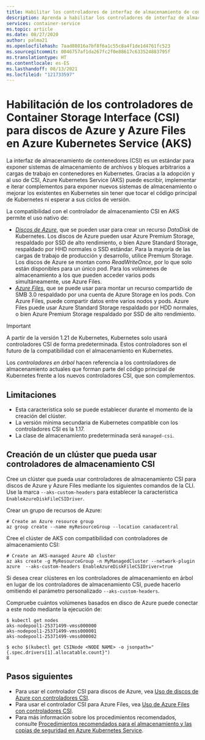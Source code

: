 ```yaml
---
title: Habilitar los controladores de interfaz de almacenamiento de contenedores (CSI) en Azure Kubernetes Service (AKS)
description: Aprenda a habilitar los controladores de interfaz de almacenamiento de contenedores (CSI) para discos de Azure y Azure Files en un clúster de Azure Kubernetes Service (AKS).
services: container-service
ms.topic: article
ms.date: 08/27/2020
author: palma21
ms.openlocfilehash: 7aad80816a7bf8f6a1c55c8a4f1de1d4761fc523
ms.sourcegitcommit: 0046757af1da267fc2f0e88617c633524883795f
ms.translationtype: HT
ms.contentlocale: es-ES
ms.lasthandoff: 08/13/2021
ms.locfileid: "121733597"
---
```

# <a name="enable-container-storage-interface-csi-drivers-for-azure-disks-and-azure-files-on-azure-kubernetes-service-aks"></a>Habilitación de los controladores de Container Storage Interface (CSI) para discos de Azure y Azure Files en Azure Kubernetes Service (AKS)

La interfaz de almacenamiento de contenedores (CSI) es un estándar para exponer sistemas de almacenamiento de archivos y bloques arbitrarios a cargas de trabajo en contenedores en Kubernetes. Gracias a la adopción y al uso de CSI, Azure Kubernetes Service (AKS) puede escribir, implementar e iterar complementos para exponer nuevos sistemas de almacenamiento o mejorar los existentes en Kubernetes sin tener que tocar el código principal de Kubernetes ni esperar a sus ciclos de versión.

La compatibilidad con el controlador de almacenamiento CSI en AKS permite el uso nativo de:
- [*Discos de Azure*](azure-disk-csi.md), que se pueden usar para crear un recurso *DataDisk* de Kubernetes. Los discos de Azure pueden usar Azure Premium Storage, respaldado por SSD de alto rendimiento, o bien Azure Standard Storage, respaldado por HHD normales o SSD estándar. Para la mayoría de las cargas de trabajo de producción y desarrollo, utilice Premium Storage. Los discos de Azure se montan como *ReadWriteOnce*, por lo que solo están disponibles para un único pod. Para los volúmenes de almacenamiento a los que pueden acceder varios pods simultáneamente, use Azure Files.
- [*Azure Files*](azure-files-csi.md), que se puede usar para montar un recurso compartido de SMB 3.0 respaldado por una cuenta de Azure Storage en los pods. Con Azure Files, puede compartir datos entre varios nodos y pods. Azure Files puede usar Azure Standard Storage respaldado por HDD normales, o bien Azure Premium Storage respaldado por SSD de alto rendimiento.

> [!IMPORTANT]
> A partir de la versión 1.21 de Kubernetes, Kubernetes solo usará controladores CSI de forma predeterminada. Estos controladores son el futuro de la compatibilidad con el almacenamiento en Kubernetes.
>
> Los *controladores en árbol* hacen referencia a los controladores de almacenamiento actuales que forman parte del código principal de Kubernetes frente a los nuevos controladores CSI, que son complementos.

## <a name="limitations"></a>Limitaciones

- Esta característica solo se puede establecer durante el momento de la creación del clúster.
- La versión mínima secundaria de Kubernetes compatible con los controladores CSI es la 1.17.
- La clase de almacenamiento predeterminada será `managed-csi`.

## <a name="create-a-new-cluster-that-can-use-csi-storage-drivers"></a>Creación de un clúster que pueda usar controladores de almacenamiento CSI

Cree un clúster que pueda usar controladores de almacenamiento CSI para discos de Azure y Azure Files mediante los siguientes comandos de la CLI. Use la marca `--aks-custom-headers` para establecer la característica `EnableAzureDiskFileCSIDriver`.

Crear un grupo de recursos de Azure:

```azurecli-interactive
# Create an Azure resource group
az group create --name myResourceGroup --location canadacentral
```

Cree el clúster de AKS con compatibilidad con controladores de almacenamiento CSI:

```azurecli-interactive
# Create an AKS-managed Azure AD cluster
az aks create -g MyResourceGroup -n MyManagedCluster --network-plugin azure  --aks-custom-headers EnableAzureDiskFileCSIDriver=true
```

Si desea crear clústeres en los controladores de almacenamiento en árbol en lugar de los controladores de almacenamiento CSI, puede hacerlo omitiendo el parámetro personalizado `--aks-custom-headers`.


Compruebe cuántos volúmenes basados en disco de Azure puede conectar a este nodo mediante la ejecución de:

```console
$ kubectl get nodes
aks-nodepool1-25371499-vmss000000
aks-nodepool1-25371499-vmss000001
aks-nodepool1-25371499-vmss000002

$ echo $(kubectl get CSINode <NODE NAME> -o jsonpath="{.spec.drivers[1].allocatable.count}")
8
```

## <a name="next-steps"></a>Pasos siguientes

- Para usar el controlador CSI para discos de Azure, vea [Uso de discos de Azure con controladores CSI](azure-disk-csi.md).
- Para usar el controlador CSI para Azure Files, vea [Uso de Azure Files con controladores CSI](azure-files-csi.md).
- Para más información sobre los procedimientos recomendados, consulte [Procedimientos recomendados para el almacenamiento y las copias de seguridad en Azure Kubernetes Service][operator-best-practices-storage].

<!-- LINKS - external -->
[access-modes]: https://kubernetes.io/docs/concepts/storage/persistent-volumes/#access-modes
[kubectl-apply]: https://kubernetes.io/docs/reference/generated/kubectl/kubectl-commands#apply
[kubectl-get]: https://kubernetes.io/docs/reference/generated/kubectl/kubectl-commands#get
[kubernetes-storage-classes]: https://kubernetes.io/docs/concepts/storage/storage-classes/
[kubernetes-volumes]: https://kubernetes.io/docs/concepts/storage/persistent-volumes/
[managed-disk-pricing-performance]: https://azure.microsoft.com/pricing/details/managed-disks/

<!-- LINKS - internal -->
[azure-disk-volume]: azure-disk-volume.md
[azure-files-pvc]: azure-files-dynamic-pv.md
[premium-storage]: ../virtual-machines/disks-types.md
[az-disk-list]: /cli/azure/disk#az_disk_list
[az-snapshot-create]: /cli/azure/snapshot#az_snapshot_create
[az-disk-create]: /cli/azure/disk#az_disk_create
[az-disk-show]: /cli/azure/disk#az_disk_show
[aks-quickstart-cli]: kubernetes-walkthrough.md
[aks-quickstart-portal]: kubernetes-walkthrough-portal.md
[install-azure-cli]: /cli/azure/install-azure-cli
[operator-best-practices-storage]: operator-best-practices-storage.md
[concepts-storage]: concepts-storage.md
[storage-class-concepts]: concepts-storage.md#storage-classes
[az-extension-add]: /cli/azure/extension#az_extension_add
[az-extension-update]: /cli/azure/extension#az_extension_update
[az-feature-register]: /cli/azure/feature#az_feature_register
[az-feature-list]: /cli/azure/feature#az_feature_list
[az-provider-register]: /cli/azure/provider#az_provider_register